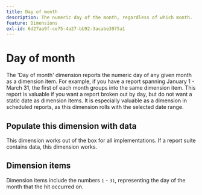 ```yaml
---
title: Day of month
description: The numeric day of the month, regardless of which month.
feature: Dimensions
exl-id: 6d27aa9f-ce75-4a27-bb92-3acabe3975a1
---
```

# Day of month

The 'Day of month' dimension reports the numeric day of any given month as a dimension item. For example, if you have a report spanning January 1 - March 31, the first of each month groups into the same dimension item. This report is valuable if you want a report broken out by day, but do not want a static date as dimension items. It is especially valuable as a dimension in scheduled reports, as this dimension rolls with the selected date range.

## Populate this dimension with data

This dimension works out of the box for all implementations. If a report suite contains data, this dimension works.

## Dimension items

Dimension items include the numbers `1` - `31`, representing the day of the month that the hit occurred on.
